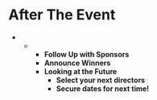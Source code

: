 # After The Event



* * * **Follow Up with Sponsors**
    * **Announce Winners**
    * **Looking at the Future**
      * **Select your next directors**
      * **Secure dates for next time!**

